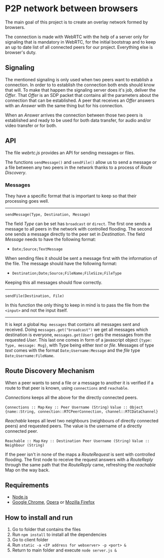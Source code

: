 # P2P network between browsers

The main goal of this project is to create an overlay network formed by browsers.

The connection is made with WebRTC with the help of a server only for signaling that is mandatory in WebRTC, for the initial bootstrap and to keep an up to date list of all connected peers for our project. Everything else is browser's duty.

## Signaling

The mentioned signaling is only used when two peers want to establish a connection.
In order to to establish the connection both ends should know that will. To make that happen the signaling server does it's job, deliver the *Offer*.
That *Offer* is an SDP packet that contains all the parameters about the connection that can be established. A peer that receives an *Offer* answers with an *Answer* with the same thing but for his connection.

When an *Answer* arrives the connection between those two peers is established and ready to be used for both data transfer, for audio and/or video transfer or for both.

## API

The file *webrtc.js* provides an API for sending messages or files.

The functions `sendMessage()` and `sendFile()` allow us to send a message or a file between any two peers in the network thanks to a process of *Route Discovery*.

### Messages

They have a specific format that is important to keep so that their processing goes well.

----------
`sendMessage(Type, Destination, Message)`

The field *Type* can be set has `broadcast` or `direct`. The first one sends a message to all peers in the network with controlled flooding. The second one sends a message directly to the peer set in *Destination*.
The field *Message* needs to have the following format:
- `Date;Source;TextMessage`

When sending files it should be sent a message first with the information of the file. The message should have the following format:
- `Destination;Date;Source;FileName;FileSize;FileType`

Keeping this all messages should flow correctly.

--------

`sendFile(Destination, File)`

In this function the only thing to keep in mind is to pass the file from the `<input>` and not the input itself.

----------

It is kept a global `Map messages` that contains all messages sent and received. Doing `messages.get("broadcast")` we get all messages which destination is everyone, `messages.get(User)` gets the messages from the requested *User*. This last one comes in form of a javascript object `{type: Type, message: Msg}`, with Type being either *text* or *file*. Messages of type *text* comes with the format `Date;Username:Message` and the *file* type `Date;Username:FileName`.


## Route Discovery Mechanism

When a peer wants to send a file or a message to another it is verified if a route to that peer is known, using `connections` and `reachable`.

*Connections* keeps all the above for the directly connected peers.

`Connections :: Map`
`Key :: Peer Username (String)`
`Value :: Object {name::String, connection::RTCPeerConnection, channel::RTCDataChannel}`

*Reachable* keeps all level two neighbours (neighbours of directly connected peers) and requested peers. The value is the username of a directly connected peer.

`Reachable :: Map`
`Key :: Destination Peer Username (String)`
`Value :: Neighbour (String)`

If the peer isn't in none of the maps a *RouteRequest* is sent with controlled flooding. The first node to receive the request answers with a *RouteReply* through the same path that the *RouteReply* came, refreshing the *reachable* Map on the way back.

## Requirements

[fif]: https://www.mozilla.org/en-US/firefox/new/
[op]: https://www.opera.com/download
[ch]: https://www.google.com/chrome/index.html
[njs]: https://nodejs.org/en/download/

- [Node.js][njs]
- [Google Chrome][ch], [Opera][op] or [Mozilla Firefox][fif]


## How to install and run

1. Go to folder that contains the files
2. Run `npm install` to install all the dependencies
3. Go to client folder
4. Run `static -a <IP address for webserver> -p <port> &`
5. Return to main folder and execute `node server.js &`
